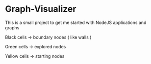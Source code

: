 # Graph-Visualizer
This is a small project to get me started with NodeJS applications and graphs

Black cells -> boundary nodes ( like walls ) 

Green cells -> explored nodes 

Yellow cells -> starting nodes 
